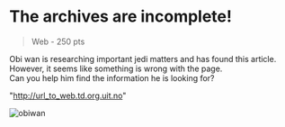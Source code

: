 # The archives are incomplete!
> Web - 250 pts

Obi wan is researching important jedi matters and has found this article.  
However, it seems like something is wrong with the page.  
Can you help him find the information he is looking for?

"http://url_to_web.td.org.uit.no"

![obiwan](https://c.tenor.com/aTB70bcZZKcAAAAd/obi-wan-perhaps-the-archives-are-incomplete.gif)
